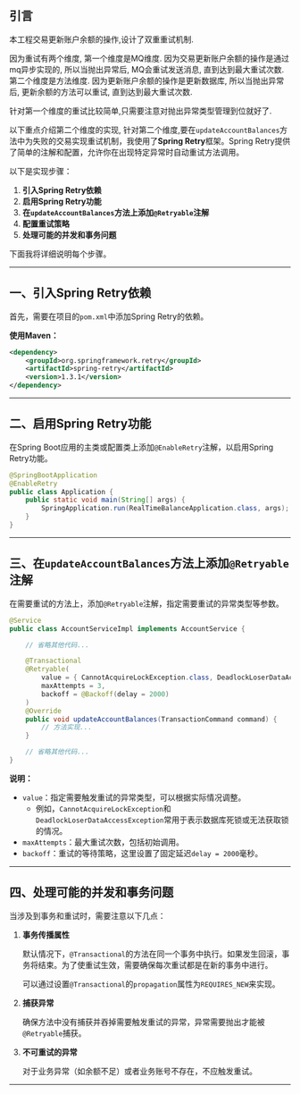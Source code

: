 ## 引言
本工程交易更新账户余额的操作,设计了双重重试机制.

因为重试有两个维度, 第一个维度是MQ维度. 因为交易更新账户余额的操作是通过mq异步实现的, 所以当抛出异常后, MQ会重试发送消息, 直到达到最大重试次数. 第二个维度是方法维度. 因为更新账户余额的操作是更新数据库, 所以当抛出异常后, 更新余额的方法可以重试, 直到达到最大重试次数.

针对第一个维度的重试比较简单,只需要注意对抛出异常类型管理到位就好了. 

以下重点介绍第二个维度的实现, 针对第二个维度,要在`updateAccountBalances`方法中为失败的交易实现重试机制，我使用了**Spring Retry**框架。Spring Retry提供了简单的注解和配置，允许你在出现特定异常时自动重试方法调用。

以下是实现步骤：

1. **引入Spring Retry依赖**
2. **启用Spring Retry功能**
3. **在`updateAccountBalances`方法上添加`@Retryable`注解**
4. **配置重试策略**
5. **处理可能的并发和事务问题**

下面我将详细说明每个步骤。

---

## 一、引入Spring Retry依赖

首先，需要在项目的`pom.xml`中添加Spring Retry的依赖。

**使用Maven：**

```xml
<dependency>
    <groupId>org.springframework.retry</groupId>
    <artifactId>spring-retry</artifactId>
    <version>1.3.1</version>
</dependency>
```

---

## 二、启用Spring Retry功能

在Spring Boot应用的主类或配置类上添加`@EnableRetry`注解，以启用Spring Retry功能。

```java
@SpringBootApplication
@EnableRetry
public class Application {
    public static void main(String[] args) {
        SpringApplication.run(RealTimeBalanceApplication.class, args);
    }
}
```

---

## 三、在`updateAccountBalances`方法上添加`@Retryable`注解

在需要重试的方法上，添加`@Retryable`注解，指定需要重试的异常类型等参数。

```java
@Service
public class AccountServiceImpl implements AccountService {

    // 省略其他代码...

    @Transactional
    @Retryable(
        value = { CannotAcquireLockException.class, DeadlockLoserDataAccessException.class },
        maxAttempts = 3,
        backoff = @Backoff(delay = 2000)
    )
    @Override
    public void updateAccountBalances(TransactionCommand command) {
        // 方法实现...
    }

    // 省略其他代码...
}
```

**说明：**

- `value`：指定需要触发重试的异常类型，可以根据实际情况调整。
    - 例如，`CannotAcquireLockException`和`DeadlockLoserDataAccessException`常用于表示数据库死锁或无法获取锁的情况。
- `maxAttempts`：最大重试次数，包括初始调用。
- `backoff`：重试的等待策略，这里设置了固定延迟`delay = 2000`毫秒。

---



## 四、处理可能的并发和事务问题

当涉及到事务和重试时，需要注意以下几点：

1. **事务传播属性**

   默认情况下，`@Transactional`的方法在同一个事务中执行。如果发生回滚，事务将结束。为了使重试生效，需要确保每次重试都是在新的事务中进行。

   可以通过设置`@Transactional`的`propagation`属性为`REQUIRES_NEW`来实现。

2. **捕获异常**

   确保方法中没有捕获并吞掉需要触发重试的异常，异常需要抛出才能被`@Retryable`捕获。

3. **不可重试的异常**

   对于业务异常（如余额不足）或者业务账号不存在，不应触发重试。

---
